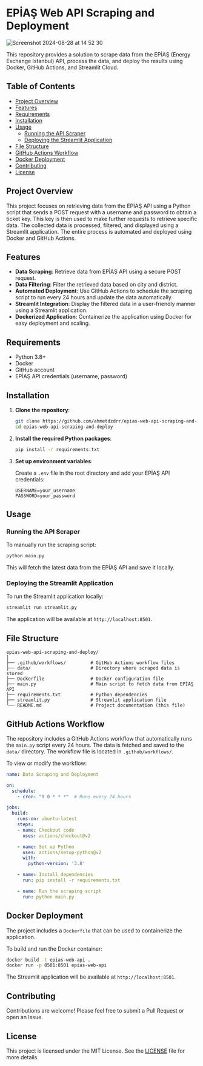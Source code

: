 # EPİAŞ Web API Scraping and Deployment

![Screenshot 2024-08-28 at 14 52 30](https://github.com/user-attachments/assets/03dc74bf-fa10-4962-8182-84ca1515745d)


This repository provides a solution to scrape data from the EPİAŞ (Energy Exchange Istanbul) API, process the data, and deploy the results using Docker, GitHub Actions, and Streamlit Cloud.

## Table of Contents

- [Project Overview](#project-overview)
- [Features](#features)
- [Requirements](#requirements)
- [Installation](#installation)
- [Usage](#usage)
  - [Running the API Scraper](#running-the-api-scraper)
  - [Deploying the Streamlit Application](#deploying-the-streamlit-application)
- [File Structure](#file-structure)
- [GitHub Actions Workflow](#github-actions-workflow)
- [Docker Deployment](#docker-deployment)
- [Contributing](#contributing)
- [License](#license)

## Project Overview

This project focuses on retrieving data from the EPİAŞ API using a Python script that sends a POST request with a username and password to obtain a ticket key. This key is then used to make further requests to retrieve specific data. The collected data is processed, filtered, and displayed using a Streamlit application. The entire process is automated and deployed using Docker and GitHub Actions.

## Features

- **Data Scraping**: Retrieve data from EPİAŞ API using a secure POST request.
- **Data Filtering**: Filter the retrieved data based on city and district.
- **Automated Deployment**: Use GitHub Actions to schedule the scraping script to run every 24 hours and update the data automatically.
- **Streamlit Integration**: Display the filtered data in a user-friendly manner using a Streamlit application.
- **Dockerized Application**: Containerize the application using Docker for easy deployment and scaling.

## Requirements

- Python 3.8+
- Docker
- GitHub account
- EPİAŞ API credentials (username, password)

## Installation

1. **Clone the repository**:

   ```bash
   git clone https://github.com/ahmetdzdrr/epias-web-api-scraping-and-deploy.git
   cd epias-web-api-scraping-and-deploy
   ```

2. **Install the required Python packages**:

   ```bash
   pip install -r requirements.txt
   ```

3. **Set up environment variables**:

   Create a `.env` file in the root directory and add your EPİAŞ API credentials:

   ```env
   USERNAME=your_username
   PASSWORD=your_password
   ```

## Usage

### Running the API Scraper

To manually run the scraping script:

```bash
python main.py
```

This will fetch the latest data from the EPİAŞ API and save it locally.

### Deploying the Streamlit Application

To run the Streamlit application locally:

```bash
streamlit run streamlit.py
```

The application will be available at `http://localhost:8501`.

## File Structure

```
epias-web-api-scraping-and-deploy/
│
├── .github/workflows/         # GitHub Actions workflow files
├── data/                      # Directory where scraped data is stored
├── Dockerfile                 # Docker configuration file
├── main.py                    # Main script to fetch data from EPİAŞ API
├── requirements.txt           # Python dependencies
├── streamlit.py               # Streamlit application file
└── README.md                  # Project documentation (this file)
```

## GitHub Actions Workflow

The repository includes a GitHub Actions workflow that automatically runs the `main.py` script every 24 hours. The data is fetched and saved to the `data/` directory. The workflow file is located in `.github/workflows/`.

To view or modify the workflow:

```yaml
name: Data Scraping and Deployment

on:
  schedule:
    - cron: "0 0 * * *"  # Runs every 24 hours

jobs:
  build:
    runs-on: ubuntu-latest
    steps:
    - name: Checkout code
      uses: actions/checkout@v2

    - name: Set up Python
      uses: actions/setup-python@v2
      with:
        python-version: '3.8'

    - name: Install dependencies
      run: pip install -r requirements.txt

    - name: Run the scraping script
      run: python main.py
```

## Docker Deployment

The project includes a `Dockerfile` that can be used to containerize the application.

To build and run the Docker container:

```bash
docker build -t epias-web-api .
docker run -p 8501:8501 epias-web-api
```

The Streamlit application will be available at `http://localhost:8501`.

## Contributing

Contributions are welcome! Please feel free to submit a Pull Request or open an Issue.

## License

This project is licensed under the MIT License. See the [LICENSE](LICENSE) file for more details.
